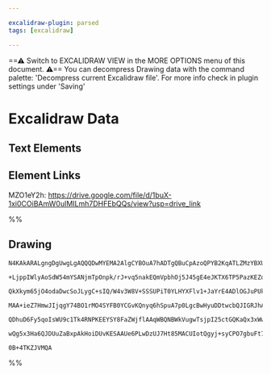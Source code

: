 ```yaml
---

excalidraw-plugin: parsed
tags: [excalidraw]

---
```

==⚠  Switch to EXCALIDRAW VIEW in the MORE OPTIONS menu of this document. ⚠== You can decompress Drawing data with the command palette: 'Decompress current Excalidraw file'. For more info check in plugin settings under 'Saving'



# Excalidraw Data

## Text Elements
## Element Links
MZO1eY2h: https://drive.google.com/file/d/1buX-1xi0COiBAmW0uIMILmh7DHFEbQQs/view?usp=drive_link

%%
## Drawing
```compressed-json
N4KAkARALgngDgUwgLgAQQQDwMYEMA2AlgCYBOuA7hADTgQBuCpAzoQPYB2KqATLZMzYBXUtiRoIACyhQ4zZAHoFAc0JRJQgEYA6bGwC2CgF7N6hbEcK4OCtptbErHALRY8RMpWdx8Q1TdIEfARcZgRmBShcZQUebQAObQBmGjoghH0EDihmbgBtcDBQMBKIEm4IAFkALQB5AEYEAE0eSVSSyFhECozNBGJiXE1g9tLMbmcAVgAWRIB2Sf5SmAn6

+LjppIWlyAoSdW54mYSANjmTpOnpk/rJ+vq5nakEQmVpbhOj5J45gE4eJKTX6TP5PazKEZoAAMT2YUFIbAA1ggAMJsfBsUgVADEjTxSCemlw2ERygRQg4xDRGKxEnh1mYcFwgWyo0gADNCPh8ABlWCQ9CCDxsiBwhHIgDq+zaaD4hQE8KRCD5MAFovR5Se5LeHHCuTQ9SebCZ2DUKwNUJh8ogZOEcAAksR9ag8gBdJ7s8iZR3cDhCblPQiUrAVXB

QkXkym65jO4odaDwcSoJLygC+sIQ/W4v3W8V+SSSUPiT0YLHYXFlv1+JaYrE4ADlOGJuPUkvV8796icodNA8wACLpKBZtDsghhQnCSkAUWCmWyzrdTyEcEGw+ILbmm1+Jx4t0mSU7TyIHERFWksnkSjIhEY2mUbDYEIQugMCk5wQUxAU9U0QgAGs49SYIQUIorUhAAEIAIL6BKUJCPalT2gAMvokhzP2AASABi06aAAigRERmAgFAAPxCIyAC8N6

MAA+ieZ7HmwJIjqgY74BO1rMO4SYFB0YCGvKQnyq6hSpuA7p0LgcBwHyuDDtwcbQJIGRJhARBvFAowMIQZGQcSpKRlS6KYji7KWVZunYCILJQPaw76Hy4qomZtLoLiCD4jZdlZA5TmGSStoUqZNIVPSHCMsy/m+aQ9mORkOFcry/IaUKmqFBAtnxf5iXOYqkrStwcqlDlCVOS5SoqmqGUbks2V+dk+UAErCDqeotg15V5U5tQmmaLaWt1TUBUlnB

QDhuD6Fy5qoIsWU9c1Tk4RNPKEEYSY8FaZWjflAAqWBQNBWkVugwTsjpI25ctGQKaQx3xWwFBqbgG5oH6AaLXtTnTpS0FPS9ITvegzIIlQ10VRkAPg/tiYVCZum8Qi3L/h8BbaDwAJQvccx5tMvyzA1yPovgTTcHMUK/MkRb1JaPAnFcuYNUYj76Mp1r0AQQhJlCCQ/DwEmQ71GRtaF0bOhAiMNWSJDrZtJU7ZAsvEHyCBwNwC2lCrlRsMQCB/UM

wQg5x3Ha6QJDUuZaBxpAkHoiDUvKESAAUe6PLwDzUJ7Ht85MACUIotQgyj+syCPO7gbuFt72OxzHqB+4HQvfTdUBVci/VQOWzqffgDWetNCDB8GFscMoHPxlkRvsfCPNPNgRAa2gdcIE8HBF9wrdGkIUAnkmrcp6UdgAFYINgOQ8h3cC6/rhvDOxptt1lxLZ4w+2PvglelF06XpBP5YirZcIGHD3Qff6+fWhibEm+Oy/xvgoTHQf6+b76l8SeA6Z

0B+4TKZJVMQA
```
%%